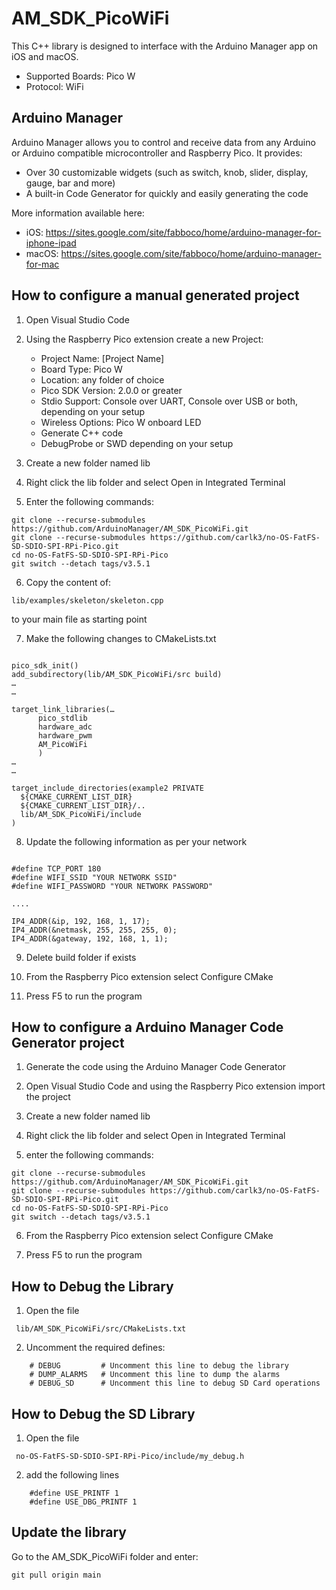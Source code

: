# AM_SDK_PicoWiFi

This C++ library is designed to interface with the Arduino Manager app on iOS and macOS.

 * Supported Boards: Pico W
 * Protocol: WiFi

## Arduino Manager

Arduino Manager allows you to control and receive data from any Arduino or Arduino compatible microcontroller and Raspberry Pico. It provides:

* Over 30 customizable widgets (such as switch, knob, slider, display, gauge, bar and more)
* A built-in Code Generator for quickly and easily generating the code

More information available here:

- iOS: https://sites.google.com/site/fabboco/home/arduino-manager-for-iphone-ipad
- macOS: https://sites.google.com/site/fabboco/home/arduino-manager-for-mac


## How to configure a manual generated project

1) Open Visual Studio Code

2) Using the Raspberry Pico extension create a new Project:

    - Project Name: [Project Name]
    - Board Type: Pico W
    - Location: any folder of choice
    - Pico SDK Version: 2.0.0 or greater
    - Stdio Support: Console over UART, Console over USB or both, depending on your setup
    - Wireless Options: Pico W onboard LED
    - Generate C++ code
    - DebugProbe or SWD depending on your setup

3) Create a new folder named lib

4) Right click the lib folder and select Open in Integrated Terminal

5) Enter the following commands:

```
git clone --recurse-submodules https://github.com/ArduinoManager/AM_SDK_PicoWiFi.git
git clone --recurse-submodules https://github.com/carlk3/no-OS-FatFS-SD-SDIO-SPI-RPi-Pico.git
cd no-OS-FatFS-SD-SDIO-SPI-RPi-Pico
git switch --detach tags/v3.5.1
```

6) Copy the content of:

```
lib/examples/skeleton/skeleton.cpp
```

to your main file as starting point

7) Make the following changes to CMakeLists.txt

```

pico_sdk_init()
add_subdirectory(lib/AM_SDK_PicoWiFi/src build)
…
…

target_link_libraries(…
      pico_stdlib
      hardware_adc
      hardware_pwm
      AM_PicoWiFi
      )
…
…

target_include_directories(example2 PRIVATE
  ${CMAKE_CURRENT_LIST_DIR}
  ${CMAKE_CURRENT_LIST_DIR}/..
  lib/AM_SDK_PicoWiFi/include
)

```


8) Update the following information as per your network

```

#define TCP_PORT 180
#define WIFI_SSID "YOUR NETWORK SSID"
#define WIFI_PASSWORD "YOUR NETWORK PASSWORD"

....

IP4_ADDR(&ip, 192, 168, 1, 17);
IP4_ADDR(&netmask, 255, 255, 255, 0);
IP4_ADDR(&gateway, 192, 168, 1, 1);

```

9) Delete build folder if exists

10) From the Raspberry Pico extension select Configure CMake

11) Press F5 to run the program

## How to configure a Arduino Manager Code Generator project

1) Generate the code using the Arduino Manager Code Generator

2) Open Visual Studio Code and using the Raspberry Pico extension import the project

3) Create a new folder named lib

4) Right click the lib folder and select Open in Integrated Terminal

5) enter the following commands:

```
git clone --recurse-submodules https://github.com/ArduinoManager/AM_SDK_PicoWiFi.git
git clone --recurse-submodules https://github.com/carlk3/no-OS-FatFS-SD-SDIO-SPI-RPi-Pico.git
cd no-OS-FatFS-SD-SDIO-SPI-RPi-Pico
git switch --detach tags/v3.5.1
```
6) From the Raspberry Pico extension select Configure CMake

7) Press F5 to run the program

## How to Debug the Library

1) Open the file

```
 lib/AM_SDK_PicoWiFi/src/CMakeLists.txt
```
2) Uncomment the required defines:

```
    # DEBUG         # Uncomment this line to debug the library
    # DUMP_ALARMS   # Uncomment this line to dump the alarms
    # DEBUG_SD      # Uncomment this line to debug SD Card operations
```

## How to Debug the SD Library

1) Open the file
```
 no-OS-FatFS-SD-SDIO-SPI-RPi-Pico/include/my_debug.h
 ```
2) add the following lines

```
    #define USE_PRINTF 1
    #define USE_DBG_PRINTF 1
```

## Update the library

Go to the AM_SDK_PicoWiFi folder and enter:

```
git pull origin main
```